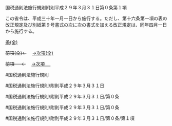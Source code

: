 国税通則法施行規則附則平成２９年３月３１日第０条第１項

この省令は、平成三十年一月一日から施行する。ただし、第十六条第一項の表の改正規定及び別紙第９号書式の次に次の書式を加える改正規定は、同年四月一日から施行する。

[条(全)](国税通則法施行規則附則平成２９年３月３１日第０条_.md)

~~前項(全)←~~　  [→次項(全)](国税通則法施行規則附則平成２９年３月３１日第０条第２項_.md)

~~前項 　 ←~~　  [→次項 　 ](国税通則法施行規則附則平成２９年３月３１日第０条第２項.md)



#国税通則法施行規則

#国税通則法施行規則/附則平成２９年３月３１日

#国税通則法施行規則/附則平成２９年３月３１日/第０条

#国税通則法施行規則/附則平成２９年３月３１日/第０条

#国税通則法施行規則/附則平成２９年３月３１日/第０条/第１項

